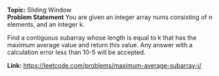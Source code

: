 **Topic:** Sliding Window<br>
**Problem Statement**
You are given an integer array nums consisting of n elements, and an integer k.

Find a contiguous subarray whose length is equal to k that has the maximum average value and return this value. Any
answer with a calculation error less than 10-5 will be accepted.

**Link:** https://leetcode.com/problems/maximum-average-subarray-i/